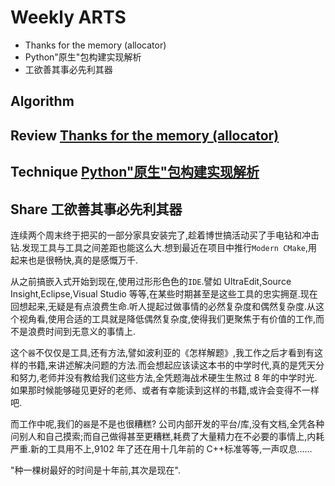 # Weekly ARTS

- Thanks for the memory (allocator)
- Python"原生"包构建实现解析
- 工欲善其事必先利其器

## Algorithm

## Review [Thanks for the memory (allocator)](allocator.md)

## Technique [Python"原生"包构建实现解析](python_native_pacakge_impl.md)

## Share 工欲善其事必先利其器

连续两个周末终于把买的一部分家具安装完了,趁着博世搞活动买了手电钻和冲击钻.发现工具与工具之间差距也能这么大.想到最近在项目中推行`Modern CMake`,用起来也是很畅快,真的是感慨万千.

从之前搞嵌入式开始到现在,使用过形形色色的`IDE`.譬如 UltraEdit,Source Insight,Eclipse,Visual Studio 等等,在某些时期甚至是这些工具的忠实拥趸.现在回想起来,无疑是有点浪费生命.听人提起过做事情的必然复杂度和偶然复杂度.从这个视角看,使用合适的工具就是降低偶然复杂度,使得我们更聚焦于有价值的工作,而不是浪费时间到无意义的事情上.

这个`器`不仅仅是工具,还有方法,譬如波利亚的《怎样解题》,我工作之后才看到有这样的书籍,来讲述解决问题的方法.而会想起应该读这本书的中学时代,真的是凭天分和努力,老师并没有教给我们这些方法,全凭题海战术硬生生熬过 8 年的中学时光. 如果那时候能够碰见更好的老师、或者有幸能读到这样的书籍,或许会变得不一样吧.

而工作中呢,我们的`器`是不是也很糟糕? 公司内部开发的平台/库,没有文档,全凭各种问别人和自己摸索;而自己做得甚至更糟糕,耗费了大量精力在不必要的事情上,内耗严重.新的工具用不上,9102 年了还在用十几年前的 C++标准等等,一声叹息......

"种一棵树最好的时间是十年前,其次是现在".
